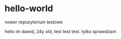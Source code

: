 # hello-world
nower repozytorium testowe

hello im dawid, 24y old, test test test.
 tylko sprawdzam
